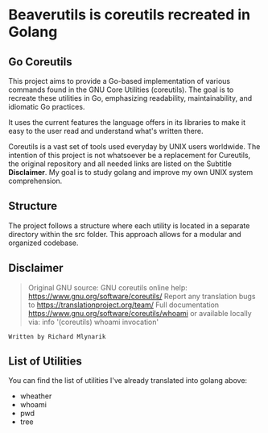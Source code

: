 # Beaverutils is coreutils recreated in Golang

## Go Coreutils
This project aims to provide a Go-based implementation of various commands found
in the GNU Core Utilities (coreutils). The goal is to recreate these utilities in Go,
emphasizing readability, maintainability, and idiomatic Go practices.

It uses the current features the language offers in its libraries to make it easy
to the user read and understand what's written there.

Coreutils is a vast set of tools used everyday by UNIX users worldwide.
The intention of this project is not whatsoever be a replacement for Cureutils,
the original repository and all needed links are listed on the Subtitle **Disclaimer**.
My goal is to study golang and improve my own UNIX system comprehension.


## Structure
The project follows a structure where each utility is located in a separate 
directory within the src folder. This approach allows for a modular and organized codebase.

## Disclaimer
> Original GNU source:
    GNU coreutils online help: <https://www.gnu.org/software/coreutils/>
    Report any translation bugs to <https://translationproject.org/team/>
    Full documentation <https://www.gnu.org/software/coreutils/whoami>
    or available locally via: info '(coreutils) whoami invocation'

    Written by Richard Mlynarik

## List of Utilities

You can find the list of utilities I've already translated into golang above:

- wheather
- whoami
- pwd
- tree
